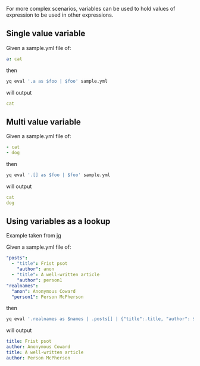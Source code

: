 For more complex scenarios, variables can be used to hold values of expression to be used in other expressions.

## Single value variable
Given a sample.yml file of:
```yaml
a: cat
```
then
```bash
yq eval '.a as $foo | $foo' sample.yml
```
will output
```yaml
cat
```

## Multi value variable
Given a sample.yml file of:
```yaml
- cat
- dog
```
then
```bash
yq eval '.[] as $foo | $foo' sample.yml
```
will output
```yaml
cat
dog
```

## Using variables as a lookup
Example taken from [jq](https://stedolan.github.io/jq/manual/#Variable/SymbolicBindingOperator:...as$identifier|...)

Given a sample.yml file of:
```yaml
"posts":
  - "title": Frist psot
    "author": anon
  - "title": A well-written article
    "author": person1
"realnames":
  "anon": Anonymous Coward
  "person1": Person McPherson
```
then
```bash
yq eval '.realnames as $names | .posts[] | {"title":.title, "author": $names[.author]}' sample.yml
```
will output
```yaml
title: Frist psot
author: Anonymous Coward
title: A well-written article
author: Person McPherson
```

